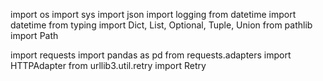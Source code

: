 import os
import sys
import json
import logging
from datetime import datetime
from typing import Dict, List, Optional, Tuple, Union
from pathlib import Path

import requests
import pandas as pd
from requests.adapters import HTTPAdapter
from urllib3.util.retry import Retry

